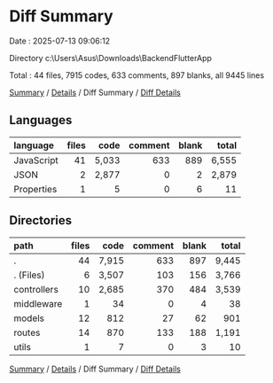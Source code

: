 # Diff Summary

Date : 2025-07-13 09:06:12

Directory c:\\Users\\Asus\\Downloads\\BackendFlutterApp

Total : 44 files,  7915 codes, 633 comments, 897 blanks, all 9445 lines

[Summary](results.md) / [Details](details.md) / Diff Summary / [Diff Details](diff-details.md)

## Languages
| language | files | code | comment | blank | total |
| :--- | ---: | ---: | ---: | ---: | ---: |
| JavaScript | 41 | 5,033 | 633 | 889 | 6,555 |
| JSON | 2 | 2,877 | 0 | 2 | 2,879 |
| Properties | 1 | 5 | 0 | 6 | 11 |

## Directories
| path | files | code | comment | blank | total |
| :--- | ---: | ---: | ---: | ---: | ---: |
| . | 44 | 7,915 | 633 | 897 | 9,445 |
| . (Files) | 6 | 3,507 | 103 | 156 | 3,766 |
| controllers | 10 | 2,685 | 370 | 484 | 3,539 |
| middleware | 1 | 34 | 0 | 4 | 38 |
| models | 12 | 812 | 27 | 62 | 901 |
| routes | 14 | 870 | 133 | 188 | 1,191 |
| utils | 1 | 7 | 0 | 3 | 10 |

[Summary](results.md) / [Details](details.md) / Diff Summary / [Diff Details](diff-details.md)